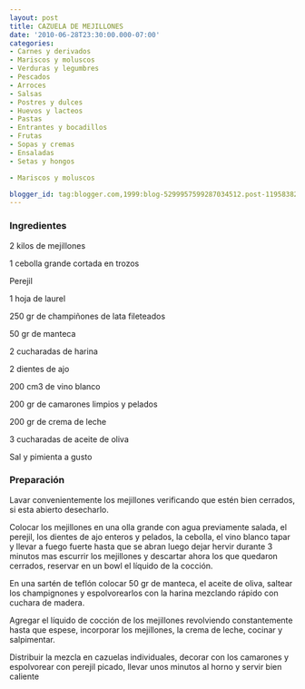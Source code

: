 ```yaml
---
layout: post
title: CAZUELA DE MEJILLONES
date: '2010-06-28T23:30:00.000-07:00'
categories:
- Carnes y derivados
- Mariscos y moluscos
- Verduras y legumbres
- Pescados
- Arroces
- Salsas
- Postres y dulces
- Huevos y lacteos
- Pastas
- Entrantes y bocadillos
- Frutas
- Sopas y cremas
- Ensaladas
- Setas y hongos

- Mariscos y moluscos

blogger_id: tag:blogger.com,1999:blog-5299957599287034512.post-1195838253399728272
---
```


<h3>Ingredientes</h3>

2 kilos de mejillones

1 cebolla grande cortada en trozos

Perejil

1 hoja de laurel

250 gr de champiñones de lata fileteados

50 gr de manteca

2 cucharadas de harina

2 dientes de ajo

200 cm3 de vino blanco

200 gr de camarones limpios y pelados

200 gr de crema de leche

3 cucharadas de aceite de oliva

Sal y pimienta a gusto

<h3>Preparación</h3>

Lavar convenientemente los mejillones verificando que estén bien cerrados, si esta abierto desecharlo.

Colocar los mejillones en una olla grande con agua previamente salada, el perejil, los dientes de ajo enteros y pelados, la cebolla, el vino blanco tapar y llevar a fuego fuerte hasta que se abran luego dejar hervir durante 3 minutos mas escurrir los mejillones y descartar ahora los que quedaron cerrados, reservar en un bowl el líquido de la cocción.

En una sartén de teflón colocar 50 gr de manteca, el aceite de oliva, saltear los champignones y espolvorearlos con la harina mezclando rápido con cuchara de madera.

Agregar el líquido de cocción de los mejillones revolviendo constantemente hasta que espese, incorporar los mejillones, la crema de leche, cocinar y salpimentar.

Distribuir la mezcla en cazuelas individuales, decorar con los camarones y espolvorear con perejil picado, llevar unos minutos al horno y servir bien caliente

